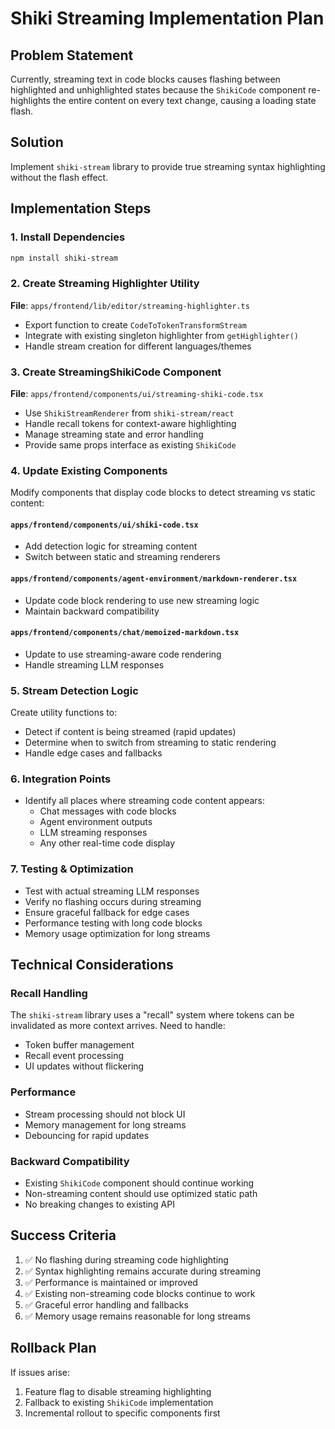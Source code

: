 # Shiki Streaming Implementation Plan

## Problem Statement
Currently, streaming text in code blocks causes flashing between highlighted and unhighlighted states because the `ShikiCode` component re-highlights the entire content on every text change, causing a loading state flash.

## Solution
Implement `shiki-stream` library to provide true streaming syntax highlighting without the flash effect.

## Implementation Steps

### 1. Install Dependencies
```bash
npm install shiki-stream
```

### 2. Create Streaming Highlighter Utility
**File**: `apps/frontend/lib/editor/streaming-highlighter.ts`

- Export function to create `CodeToTokenTransformStream`
- Integrate with existing singleton highlighter from `getHighlighter()`
- Handle stream creation for different languages/themes

### 3. Create StreamingShikiCode Component
**File**: `apps/frontend/components/ui/streaming-shiki-code.tsx`

- Use `ShikiStreamRenderer` from `shiki-stream/react`
- Handle recall tokens for context-aware highlighting
- Manage streaming state and error handling
- Provide same props interface as existing `ShikiCode`

### 4. Update Existing Components
Modify components that display code blocks to detect streaming vs static content:

#### `apps/frontend/components/ui/shiki-code.tsx`
- Add detection logic for streaming content
- Switch between static and streaming renderers

#### `apps/frontend/components/agent-environment/markdown-renderer.tsx`
- Update code block rendering to use new streaming logic
- Maintain backward compatibility

#### `apps/frontend/components/chat/memoized-markdown.tsx`
- Update to use streaming-aware code rendering
- Handle streaming LLM responses

### 5. Stream Detection Logic
Create utility functions to:
- Detect if content is being streamed (rapid updates)
- Determine when to switch from streaming to static rendering
- Handle edge cases and fallbacks

### 6. Integration Points
- Identify all places where streaming code content appears:
  - Chat messages with code blocks
  - Agent environment outputs
  - LLM streaming responses
  - Any other real-time code display

### 7. Testing & Optimization
- Test with actual streaming LLM responses
- Verify no flashing occurs during streaming
- Ensure graceful fallback for edge cases
- Performance testing with long code blocks
- Memory usage optimization for long streams

## Technical Considerations

### Recall Handling
The `shiki-stream` library uses a "recall" system where tokens can be invalidated as more context arrives. Need to handle:
- Token buffer management
- Recall event processing
- UI updates without flickering

### Performance
- Stream processing should not block UI
- Memory management for long streams
- Debouncing for rapid updates

### Backward Compatibility
- Existing `ShikiCode` component should continue working
- Non-streaming content should use optimized static path
- No breaking changes to existing API

## Success Criteria
1. ✅ No flashing during streaming code highlighting
2. ✅ Syntax highlighting remains accurate during streaming
3. ✅ Performance is maintained or improved
4. ✅ Existing non-streaming code blocks continue to work
5. ✅ Graceful error handling and fallbacks
6. ✅ Memory usage remains reasonable for long streams

## Rollback Plan
If issues arise:
1. Feature flag to disable streaming highlighting
2. Fallback to existing `ShikiCode` implementation
3. Incremental rollout to specific components first